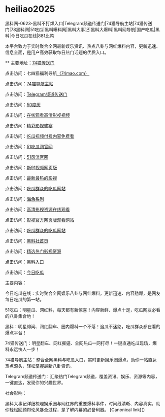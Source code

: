 # heiliao2025
黑料网-0623-黑料不打烊入口|Telegram频道传送门|74猫导航主站|74猫传送门|78黑料网|51吃瓜|黑料曝料网|黑料大事记|黑料大爆料|黑料网导航|国产吃瓜|黑料|今日吃瓜在线|881比鸭

本平台致力于实时聚合全网最新娱乐资讯、热点八卦与网红爆料内容，更新迅速、信息全面，是用户高效获取每日热门话题的优质入口。

** 主要地址：<a href="https://74mao.com/">74猫传送门</a>

点击访问：七四猫福利导航<a href="https://74mao.com/">（74mao.com）</a>

点击访问：<a href="https://74mao.com/">74猫导航主站</a>

点击访问：<a href="https://74mao.com/">Telegram频道传送门</a>

点击访问：<a href="https://50dh-01.pages.dev/">50度灰</a>

点击访问：<a href="https://hj-1282.pages.dev/">在线观看高清影视视频</a>

点击访问：<a href="https://hj-1295.pages.dev/">精彩影视盛宴</a>

点击访问：<a href="https://hj-1301.pages.dev/">吃瓜视频付费内容免费看</a>

点击访问：<a href="https://hj-1287.pages.dev/">51吃瓜网官网</a>

点击访问：<a href="https://hj-1291.pages.dev/">51风流官网</a>

点击访问：<a href="https://hj-145.pages.dev/">新91视频网页版 </a>

点击访问：<a href="https://hj-149.pages.dev/">最新最热的影视</a>

点击访问：<a href="https://chiguaqunzhongde.pages.dev/">吃瓜群众的吃瓜网站</a>

点击访问：<a href="https://hj-156.pages.dev/">海角系列</a>

点击访问：<a href="https://hls-19.pages.dev/">高清影视资源在线观看</a>

点击访问：<a href="https://hj-162.pages.dev/">影视官方网页版观看网站</a>

点击访问：<a href="https://chiguaqunzhongde.pages.dev/">吃瓜群众的吃瓜网站 </a>

点击访问：<a href="https://hls-40.pages.dev/">黑料社首页</a>

点击访问：<a href="https://hls-15.pages.dev/">精选热门影视资源</a>

点击访问：<a href="https://hls-36.pages.dev/">黑料入口</a>

点击访问：<a href="https://91chiguazhongxin.pages.dev/">今日吃瓜</a>

主要内容：

今日吃瓜在线：实时聚合全网娱乐八卦与网红爆料，更新迅速、内容劲爆，是网友每日吃瓜的第一站。

51吃瓜：明星瓜、网红料，每天都有新惊喜！内容新鲜、爆点十足，吃瓜网友必看的八卦集合地！

黑料：明星绯闻、网红翻车、圈内爆料一个不落！追瓜不迷路，吃瓜群众都在看的爆点平台！

74猫传送门：明星翻车、网红撕逼、全网热瓜一网打尽！一键直通吃瓜现场，爆料永远快人一步！

74猫导航主站：整合全网黑料与吃瓜入口，实时更新娱乐圈爆点，助你一站直达热点源头，轻松掌握最新八卦资讯。

Telegram频道传送门：汇聚热门Telegram频道，覆盖资讯、娱乐、资源等内容，一键直达，发现你的兴趣世界。

社会影响：

黑料大事记详细梳理娱乐圈与网红界的重要爆料事件，时间线清晰、内容真实，助你轻松回顾舆论风暴全过程，是了解内幕的必备利器。
[Canonical link](）
